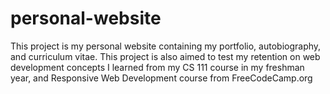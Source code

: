 # personal-website
This project is my personal website containing my portfolio, autobiography, and curriculum vitae.
This project is also aimed to test my retention on web development concepts I learned from my CS 111 course in my freshman year, and Responsive Web Development course from FreeCodeCamp.org

